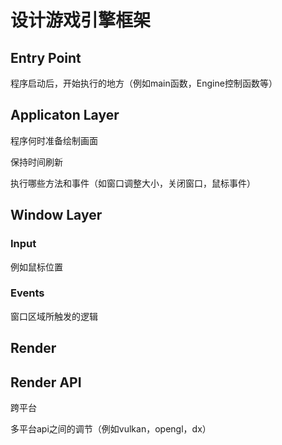 # 设计游戏引擎框架

## Entry Point

程序启动后，开始执行的地方（例如main函数，Engine控制函数等）

## Applicaton Layer

程序何时准备绘制画面

保持时间刷新

执行哪些方法和事件（如窗口调整大小，关闭窗口，鼠标事件）

## Window Layer

### Input

例如鼠标位置

### Events

窗口区域所触发的逻辑

## Render

## Render API

跨平台

多平台api之间的调节（例如vulkan，opengl，dx）